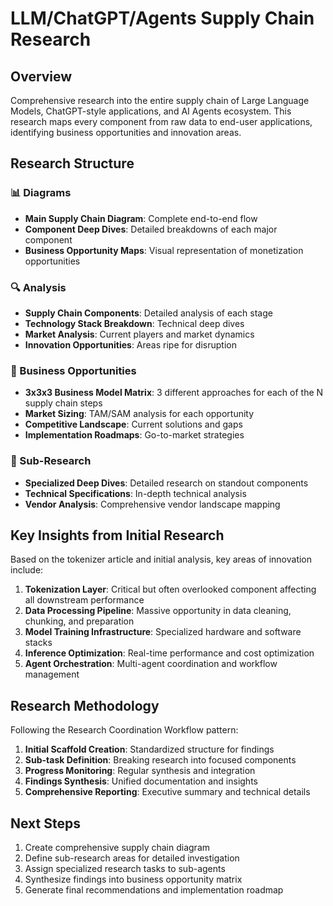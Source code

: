 # LLM/ChatGPT/Agents Supply Chain Research

## Overview
Comprehensive research into the entire supply chain of Large Language Models, ChatGPT-style applications, and AI Agents ecosystem. This research maps every component from raw data to end-user applications, identifying business opportunities and innovation areas.

## Research Structure

### 📊 Diagrams
- **Main Supply Chain Diagram**: Complete end-to-end flow
- **Component Deep Dives**: Detailed breakdowns of each major component
- **Business Opportunity Maps**: Visual representation of monetization opportunities

### 🔍 Analysis
- **Supply Chain Components**: Detailed analysis of each stage
- **Technology Stack Breakdown**: Technical deep dives
- **Market Analysis**: Current players and market dynamics
- **Innovation Opportunities**: Areas ripe for disruption

### 💼 Business Opportunities
- **3x3x3 Business Model Matrix**: 3 different approaches for each of the N supply chain steps
- **Market Sizing**: TAM/SAM analysis for each opportunity
- **Competitive Landscape**: Current solutions and gaps
- **Implementation Roadmaps**: Go-to-market strategies

### 🔬 Sub-Research
- **Specialized Deep Dives**: Detailed research on standout components
- **Technical Specifications**: In-depth technical analysis
- **Vendor Analysis**: Comprehensive vendor landscape mapping

## Key Insights from Initial Research

Based on the tokenizer article and initial analysis, key areas of innovation include:

1. **Tokenization Layer**: Critical but often overlooked component affecting all downstream performance
2. **Data Processing Pipeline**: Massive opportunity in data cleaning, chunking, and preparation
3. **Model Training Infrastructure**: Specialized hardware and software stacks
4. **Inference Optimization**: Real-time performance and cost optimization
5. **Agent Orchestration**: Multi-agent coordination and workflow management

## Research Methodology

Following the Research Coordination Workflow pattern:
1. **Initial Scaffold Creation**: Standardized structure for findings
2. **Sub-task Definition**: Breaking research into focused components
3. **Progress Monitoring**: Regular synthesis and integration
4. **Findings Synthesis**: Unified documentation and insights
5. **Comprehensive Reporting**: Executive summary and technical details

## Next Steps

1. Create comprehensive supply chain diagram
2. Define sub-research areas for detailed investigation
3. Assign specialized research tasks to sub-agents
4. Synthesize findings into business opportunity matrix
5. Generate final recommendations and implementation roadmap


